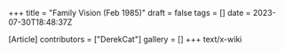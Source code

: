 +++
title = "Family Vision (Feb 1985)"
draft = false
tags = []
date = 2023-07-30T18:48:37Z

[Article]
contributors = ["DerekCat"]
gallery = []
+++
text/x-wiki